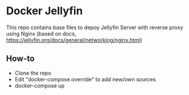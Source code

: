 # Docker Jellyfin

This repo contains base files to depoy Jellyfin Server with reverse proxy using Nginx (based on docs, <https://jellyfin.org/docs/general/networking/nginx.html>)

## How-to
- Clone the repo
- Edit "docker-compose.override" to add new/own sources
- docker-compose up

